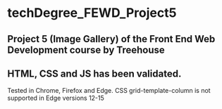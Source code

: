 # techDegree_FEWD_Project5
 Project 5 (Image Gallery) of the Front End Web Development course by Treehouse
 ------------------------------------------------------------------------------
HTML, CSS and JS has been validated.
-------------------------------------------------------------------------------
Tested in Chrome, Firefox and Edge. CSS grid-template-column is not supported in Edge versions 12-15
